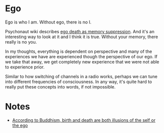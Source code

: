 # Ego
Ego is who I am. Without ego, there is no I.

Psychonaut wiki describes [ego death as memory suppression](https://psychonautwiki.org/w/index.php?title=Memory_suppression&_=#Ego_death). And it's an interesting way to look at it and I think it is true. Without your memory, there really is no you.

In my thoughts, everything is dependent on perspective and many of the experiences we have are experienced though the perspective of our ego. If we take that away, we get completely new experience that we were not able to experience prior.

Similar to how switching of channels in a radio works, perhaps we can tune into different frequencies of consciousness. In any way, it's quite hard to really put these concepts into words, if not impossible.

# Notes
- [According to Buddhism, birth and death are both illusions of the self or the ego](https://www.reddit.com/r/DMT/comments/6i7d2r/sowe_dont_really_die_do_we/)
